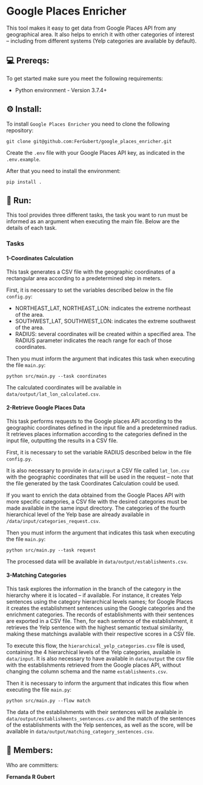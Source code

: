# Google Places Enricher

This tool makes it easy to get data from Google Places API from any geographical area. It also helps to enrich it with other categories of interest – including from different systems (Yelp categories are available by default).

## 💻 Prereqs:

To get started make sure you meet the following requirements:

* Python environment - Version 3.7.4+

## ⚙️ Install:

To install `Google Places Enricher` you need to clone the following repository:

```
git clone git@github.com:FerGubert/google_places_enricher.git
```

Create the `.env` file with your Google Places API key, as indicated in the `.env.example`.

After that you need to install the environment:

```
pip install .
```

## 🚀 Run:

This tool provides three different tasks, the task you want to run must be informed as an argument when executing the main file. Below are the details of each task.

### Tasks

#### 1-Coordinates Calculation

This task generates a CSV file with the geographic coordinates of a rectangular area according to a predetermined step in meters.

First, it is necessary to set the variables described below in the file `config.py`:

* NORTHEAST_LAT, NORTHEAST_LON: indicates the extreme northeast of the area.
* SOUTHWEST_LAT, SOUTHWEST_LON: indicates the extreme southwest of the area.
* RADIUS: several coordinates will be created within a specified area. The RADIUS parameter indicates the reach range for each of those coordinates.

Then you must inform the argument that indicates this task when executing the file `main.py`:

```
python src/main.py --task coordinates
```

The calculated coordinates will be available in `data/output/lat_lon_calculated.csv`.

#### 2-Retrieve Google Places Data

This task performs requests to the Google places API according to the geographic coordinates defined in the input file and a predetermined radius. It retrieves places information according to the categories defined in the input file, outputting the results in a CSV file. 

First, it is necessary to set the variable RADIUS described below in the file `config.py`.

It is also necessary to provide in `data/input` a CSV file called `lat_lon.csv` with the geographic coordinates that will be used in the request – note that the file generated by the task Coordinates Calculation could be used. 

If you want to enrich the data obtained from the Google Places API with more specific categories, a CSV file with the desired categories must be made available in the same input directory. The categories of the fourth hierarchical level of the Yelp base are already available in `/data/input/categories_request.csv`.

Then you must inform the argument that indicates this task when executing the file `main.py`:

```
python src/main.py --task request
```

The processed data will be available in `data/output/establishments.csv`.

#### 3-Matching Categories

This task explores the information in the branch of the category in the hierarchy where it is located – if available. For instance, it creates Yelp sentences using the category hierarchical levels names; for Google Places it creates the establishment sentences using the Google categories and the enrichment categories. The records of establishments with their sentences are exported in a CSV file. Then, for each sentence of the establishment, it retrieves the Yelp sentence with the highest semantic textual similarity, making these matchings available with their respective scores in a CSV file.

To execute this flow, the `hierarchical_yelp_categories.csv` file is used, containing the 4 hierarchical levels of the Yelp categories, available in `data/input`. It is also necessary to have available in `data/output` the csv file with the establishments retrieved from the Google places API, without changing the column schema and the name `establishments.csv`. 

Then it is necessary to inform the argument that indicates this flow when executing the file `main.py`:

```
python src/main.py --flow match
```

The data of the establishments with their sentences will be available in `data/output/establishments_sentences.csv` and the match of the sentences of the establishments with the Yelp sentences, as well as the score, will be available in `data/output/matching_category_sentences.csv`.

## 🤝 Members:

Who are committers:

<b>Fernanda R Gubert</b>
